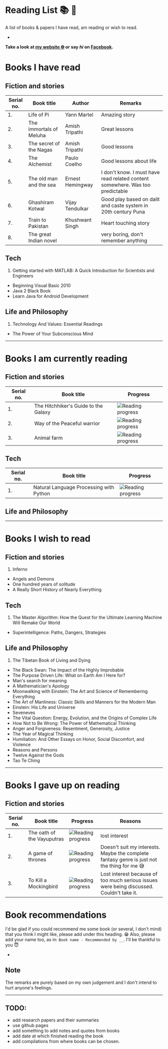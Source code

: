 # Reading List :books: :notebook_with_decorative_cover:
A list of books & papers I have read, am reading or wish to read.  

-

**Take a look at [my website :globe_with_meridians:](http://manparvesh.github.io/) or say *hi* on [Facebook](https://www.facebook.com/manparvesh).**

# Books I have read
## Fiction and stories
Serial no. |Book title | Author | Remarks
--- | --- | --- | ---
1. | Life of Pi | Yann Martel | Amazing story
2. | The immortals of Meluha | Amish Tripathi | Great lessons
3. | The secret of the Nagas | Amish Tripathi | Good lessons
4. | The Alchemist | Paulo Coelho | Good lessons about life
5. | The old man and the sea | Ernest Hemingway | I don't know. I must have read related content somewhere. Was too predictable
6. | Ghashiram Kotwal | Vijay Tendulkar | Good play based on dalit and caste system in 20th century Puna
7. | Train to Pakistan | Khushwant Singh | Heart touching story
8. | The great Indian novel | | very boring, don't remember anything

## Tech
1. Getting started with MATLAB: A Quick Introduction for Scientists and Engineers
- Beginning Visual Basic 2010
- Java 2 Black Book
- Learn Java for Android Development

## Life and Philosophy
1. Technology And Values: Essential Readings
- The Power of Your Subconscious Mind

---
# Books I am currently reading
## Fiction and stories
Serial no. | Book title | Progress
--- | --- | ---
1. | The Hitchhiker's Guide to the Galaxy | ![Reading progress](http://progressed.io/bar/4?title=32%20pages%20of%20815)
2. | Way of the Peaceful warrior | ![Reading progress](http://progressed.io/bar/25?title=60%20pages%20of%20240)
3. | Animal farm | ![Reading progress](http://progressed.io/bar/5?title=5%20pages%20of%2095)

## Tech
Serial no. | Book title | Progress
--- | --- | ---
1. | Natural Language Processing with Python | ![Reading progress](http://progressed.io/bar/48?title=243%20pages%20of%20504)

## Life and Philosophy

---
# Books I wish to read
## Fiction and stories
1. Inferno
- Angels and Demons
- One hundred years of solitude
- A Really Short History of Nearly Everything

## Tech
1. The Master Algorithm: How the Quest for the Ultimate Learning Machine Will Remake Our World
- Superintelligen​ce: Paths, Dangers, Strategies

## Life and Philosophy
1. The Tibetan Book of Living and Dying
- The Black Swan: The Impact of the Highly Improbable
- The Purpose Driven Life: What on Earth Am I Here for?
- Man's search for meaning
- A Mathematician's Apology
- Moonwalking with Einstein: The Art and Science of Remembering Everything
- The Art of Manliness: Classic Skills and Manners for the Modern Man
- Einstein: His Life and Universe
- Seveneves
- The Vital Question: Energy, Evolution, and the Origins of Complex Life
- How Not to Be Wrong: The Power of Mathematical Thinking
- Anger and Forgiveness: Resentment, Generosity, Justice
- The Year of Magical Thinking
- Humiliation: And Other Essays on Honor, Social Discomfort, and Violence
- Reasons and Persons
- Twelve Against the Gods
- Tao Te Ching

---
# Books I gave up on reading
## Fiction and stories
Serial no. | Book title | Progress | Reasons
--- | --- | --- | ---
1. | The oath of the Vayuputras | ![Reading progress](http://progressed.io/bar/30?title=240%20pages%20of%20575) | lost interest
2. | A game of thrones | ![Reading progress](http://progressed.io/bar/13?title=110%20pages%20of%20835) | Doesn't suit my interests. Maybe the complete fantasy genre is just not the thing for me :sweat_smile:
3. | To Kill a Mockingbird | ![Reading progress](http://progressed.io/bar/90?title=approximately) | Lost interest because of too much serious issues were being discussed. Couldn't take it.

# Book recommendations
I'd be glad if you could recommend me some book (or several, I don't mind) that you think I might like, please add under this heading. :grin: Also, please add your name too, as in: `Book name - Recommended by __`. I'll be thankful to you :innocent:

-

## Note
The remarks are purely based on my own judgement and I don't intend to hurt anyone's feelings.

---
## TODO:
- add research papers and their summaries
- use github pages
- add something to add notes and quotes from books
- add date at which finished reading the book
- add compilations from where books can be chosen.
